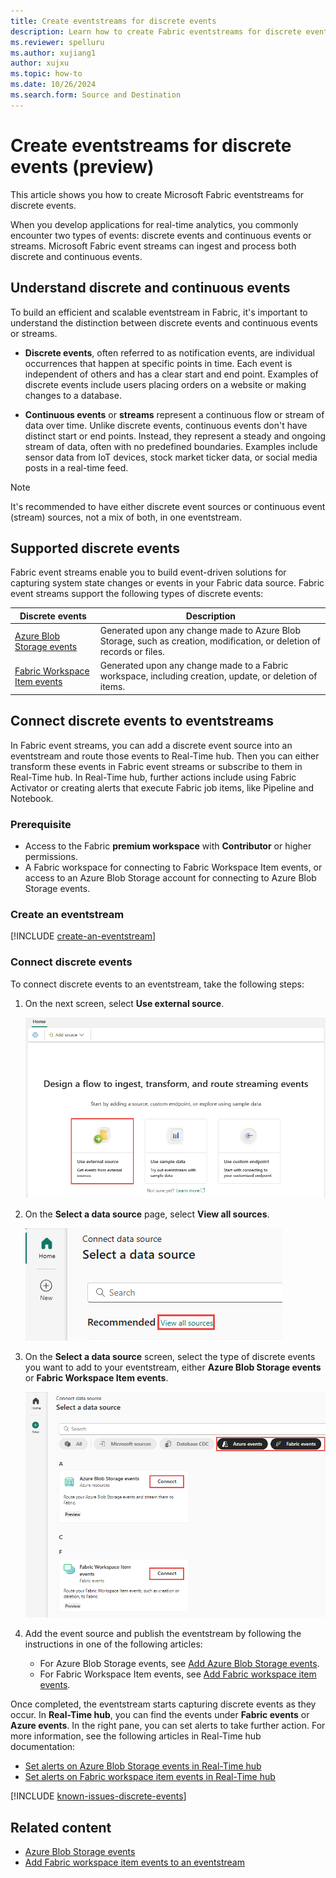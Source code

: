 ```yaml
---
title: Create eventstreams for discrete events
description: Learn how to create Fabric eventstreams for discrete events.
ms.reviewer: spelluru
ms.author: xujiang1
author: xujxu
ms.topic: how-to
ms.date: 10/26/2024
ms.search.form: Source and Destination
---
```


# Create eventstreams for discrete events (preview)

This article shows you how to create Microsoft Fabric eventstreams for discrete events.

When you develop applications for real-time analytics, you commonly encounter two types of events: discrete events and continuous events or streams. Microsoft Fabric event streams can ingest and process both discrete and continuous events.



## Understand discrete and continuous events

To build an efficient and scalable eventstream in Fabric, it's important to understand the distinction between discrete events and continuous events or streams.

- **Discrete events**, often referred to as notification events, are individual occurrences that happen at specific points in time. Each event is independent of others and has a clear start and end point. Examples of discrete events include users placing orders on a website or making changes to a database.

- **Continuous events** or **streams** represent a continuous flow or stream of data over time. Unlike discrete events, continuous events don't have distinct start or end points. Instead, they represent a steady and ongoing stream of data, often with no predefined boundaries. Examples include sensor data from IoT devices, stock market ticker data, or social media posts in a real-time feed.

>[!NOTE]
>It's recommended to have either discrete event sources or continuous event (stream) sources, not a mix of both, in one eventstream.

## Supported discrete events

Fabric event streams enable you to build event-driven solutions for capturing system state changes or events in your Fabric data source. Fabric event streams support the following types of discrete events:

|Discrete events|Description|
|----|---------|
|[Azure Blob Storage events](add-source-azure-blob-storage.md)|Generated upon any change made to Azure Blob Storage, such as creation, modification, or deletion of records or files.|
|[Fabric Workspace Item events](add-source-fabric-workspace.md)|Generated upon any change made to a Fabric workspace, including creation, update, or deletion of items.|

## Connect discrete events to eventstreams

In Fabric event streams, you can add a discrete event source into an eventstream and route those events to Real-Time hub. Then you can either transform these events in Fabric event streams or subscribe to them in Real-Time hub. In Real-Time hub, further actions include using Fabric Activator or creating alerts that execute Fabric job items, like Pipeline and Notebook.

### Prerequisite

- Access to the Fabric **premium workspace** with **Contributor** or higher permissions.
- A Fabric workspace for connecting to Fabric Workspace Item events, or access to an Azure Blob Storage account for connecting to Azure Blob Storage events.


### Create an eventstream
[!INCLUDE [create-an-eventstream](./includes/create-an-eventstream.md)]

### Connect discrete events

To connect discrete events to an eventstream, take the following steps:

1. On the next screen, select **Use external source**.

   ![A screenshot of selecting Use external source.](media/external-sources/add-external-source.png)
1. On the **Select a data source** page, select **View all sources**. 

   ![A screenshot of selecting View all sources on the Select a data source window.](media/external-sources/view-all-sources.png)
1. On the **Select a data source** screen, select the type of discrete events you want to add to your eventstream, either **Azure Blob Storage events** or **Fabric Workspace Item events**.

   ![A screenshot of selecting Azure Blob Storage Events.](media/create-eventstreams-discrete-events/select-external-events.png)
1. Add the event source and publish the eventstream by following the instructions in one of the following articles:

   - For Azure Blob Storage events, see [Add Azure Blob Storage events](add-source-azure-blob-storage.md).
   - For Fabric Workspace Item events, see [Add Fabric workspace item events](add-source-fabric-workspace.md).

Once completed, the eventstream starts capturing discrete events as they occur. In **Real-Time hub**, you can find the events under **Fabric events** or **Azure events**. In the right pane, you can set alerts to take further action. For more information, see the following articles in Real-Time hub documentation:

- [Set alerts on Azure Blob Storage events in Real-Time hub](../../real-time-hub/set-alerts-azure-blob-storage-events.md)
- [Set alerts on Fabric workspace item events in Real-Time hub](../../real-time-hub/set-alerts-fabric-workspace-item-events.md)

[!INCLUDE [known-issues-discrete-events](./includes/known-issues-discrete-events.md)]

## Related content

- [Azure Blob Storage events](add-source-azure-blob-storage.md)
- [Add Fabric workspace item events to an eventstream](add-source-fabric-workspace.md)
